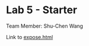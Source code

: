 # Lab 5 - Starter
Team Member: Shu-Chen Wang

Link to [expose.html](https://astrowang0306.github.io/Lab5_Starter/expose.html)
